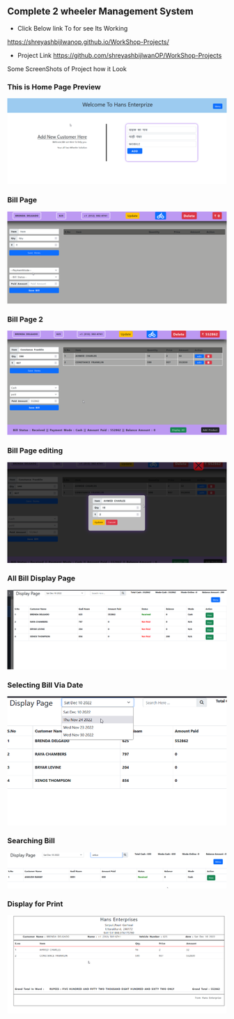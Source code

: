 ## Complete 2 wheeler Management System 

- Click Below link To for see Its Working 

https://shreyashbijlwanop.github.io/WorkShop-Projects/

- Project Link
https://github.com/shreyashbijlwanOP/WorkShop-Projects 

Some ScreenShots of Project how it Look
### This is Home Page Preview
<img src="./Mokeups/Home Page.png" loading ="lazgit y"/>

<br/>

### Bill Page
<img src="./Mokeups/Bill Page.png"/>

### Bill Page 2

<img src="./Mokeups/Bill page 2.png"/>

### Bill Page editing

<img src="./Mokeups/bill Page 3 Editing.png"/>

### All Bill Display Page

<img src="./Mokeups/All Bill Page.png"/>

### Selecting Bill Via Date

<img src="./Mokeups/selecting bill via date.png"/>

### Searching Bill

<img src="./Mokeups/search bill.png"/>

### Display  for Print

<img src="./Mokeups/print page.png"/>